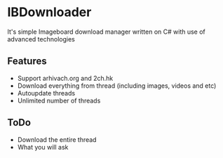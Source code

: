 # IBDownloader
It's simple Imageboard download manager written on C# with use of advanced technologies

## Features
* Support arhivach.org and 2ch.hk
* Download everything from thread (including images, videos and etc)
* Autoupdate threads
* Unlimited number of threads

## ToDo
* Download the entire thread
* What you will ask
